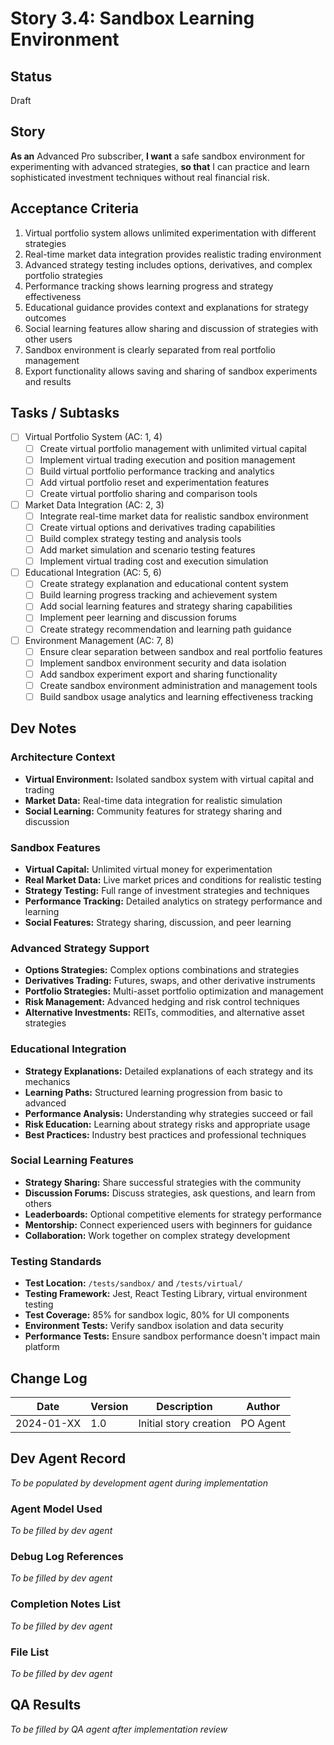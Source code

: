 # Story 3.4: Sandbox Learning Environment

## Status
Draft

## Story
**As an** Advanced Pro subscriber,
**I want** a safe sandbox environment for experimenting with advanced strategies,
**so that** I can practice and learn sophisticated investment techniques without real financial risk.

## Acceptance Criteria
1. Virtual portfolio system allows unlimited experimentation with different strategies
2. Real-time market data integration provides realistic trading environment
3. Advanced strategy testing includes options, derivatives, and complex portfolio strategies
4. Performance tracking shows learning progress and strategy effectiveness
5. Educational guidance provides context and explanations for strategy outcomes
6. Social learning features allow sharing and discussion of strategies with other users
7. Sandbox environment is clearly separated from real portfolio management
8. Export functionality allows saving and sharing of sandbox experiments and results

## Tasks / Subtasks
- [ ] Virtual Portfolio System (AC: 1, 4)
  - [ ] Create virtual portfolio management with unlimited virtual capital
  - [ ] Implement virtual trading execution and position management
  - [ ] Build virtual portfolio performance tracking and analytics
  - [ ] Add virtual portfolio reset and experimentation features
  - [ ] Create virtual portfolio sharing and comparison tools
- [ ] Market Data Integration (AC: 2, 3)
  - [ ] Integrate real-time market data for realistic sandbox environment
  - [ ] Create virtual options and derivatives trading capabilities
  - [ ] Build complex strategy testing and analysis tools
  - [ ] Add market simulation and scenario testing features
  - [ ] Implement virtual trading cost and execution simulation
- [ ] Educational Integration (AC: 5, 6)
  - [ ] Create strategy explanation and educational content system
  - [ ] Build learning progress tracking and achievement system
  - [ ] Add social learning features and strategy sharing capabilities
  - [ ] Implement peer learning and discussion forums
  - [ ] Create strategy recommendation and learning path guidance
- [ ] Environment Management (AC: 7, 8)
  - [ ] Ensure clear separation between sandbox and real portfolio features
  - [ ] Implement sandbox environment security and data isolation
  - [ ] Add sandbox experiment export and sharing functionality
  - [ ] Create sandbox environment administration and management tools
  - [ ] Build sandbox usage analytics and learning effectiveness tracking

## Dev Notes

### Architecture Context
- **Virtual Environment:** Isolated sandbox system with virtual capital and trading
- **Market Data:** Real-time data integration for realistic simulation
- **Social Learning:** Community features for strategy sharing and discussion

### Sandbox Features
- **Virtual Capital:** Unlimited virtual money for experimentation
- **Real Market Data:** Live market prices and conditions for realistic testing
- **Strategy Testing:** Full range of investment strategies and techniques
- **Performance Tracking:** Detailed analytics on strategy performance and learning
- **Social Features:** Strategy sharing, discussion, and peer learning

### Advanced Strategy Support
- **Options Strategies:** Complex options combinations and strategies
- **Derivatives Trading:** Futures, swaps, and other derivative instruments
- **Portfolio Strategies:** Multi-asset portfolio optimization and management
- **Risk Management:** Advanced hedging and risk control techniques
- **Alternative Investments:** REITs, commodities, and alternative asset strategies

### Educational Integration
- **Strategy Explanations:** Detailed explanations of each strategy and its mechanics
- **Learning Paths:** Structured learning progression from basic to advanced
- **Performance Analysis:** Understanding why strategies succeed or fail
- **Risk Education:** Learning about strategy risks and appropriate usage
- **Best Practices:** Industry best practices and professional techniques

### Social Learning Features
- **Strategy Sharing:** Share successful strategies with the community
- **Discussion Forums:** Discuss strategies, ask questions, and learn from others
- **Leaderboards:** Optional competitive elements for strategy performance
- **Mentorship:** Connect experienced users with beginners for guidance
- **Collaboration:** Work together on complex strategy development

### Testing Standards
- **Test Location:** `/tests/sandbox/` and `/tests/virtual/`
- **Testing Framework:** Jest, React Testing Library, virtual environment testing
- **Test Coverage:** 85% for sandbox logic, 80% for UI components
- **Environment Tests:** Verify sandbox isolation and data security
- **Performance Tests:** Ensure sandbox performance doesn't impact main platform

## Change Log
| Date | Version | Description | Author |
|------|---------|-------------|---------|
| 2024-01-XX | 1.0 | Initial story creation | PO Agent |

## Dev Agent Record
*To be populated by development agent during implementation*

### Agent Model Used
*To be filled by dev agent*

### Debug Log References
*To be filled by dev agent*

### Completion Notes List
*To be filled by dev agent*

### File List
*To be filled by dev agent*

## QA Results
*To be filled by QA agent after implementation review*
